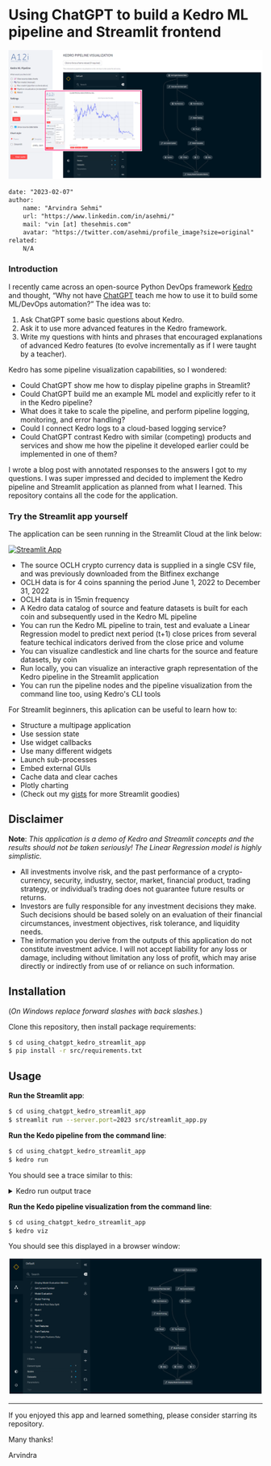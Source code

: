 # Using ChatGPT to build a Kedro ML pipeline and Streamlit frontend

![App Screen Shot](https://raw.githubusercontent.com/asehmi/using_chatgpt_kedro_streamlit_app/main/images/screenshots.png)

    date: "2023-02-07"
    author:
        name: "Arvindra Sehmi"
        url: "https://www.linkedin.com/in/asehmi/"
        mail: "vin [at] thesehmis.com"
        avatar: "https://twitter.com/asehmi/profile_image?size=original"
    related:
        N/A

### Introduction

I recently came across an open-source Python DevOps framework [Kedro](https://kedro.org/) and thought, “Why not  have [ChatGPT](https://chat.openai.com/chat) teach me how to use it to build some ML/DevOps automation?” The idea was to:
1. Ask ChatGPT some basic questions about Kedro.
2. Ask it to use more advanced features in the Kedro framework.
3. Write my questions with hints and phrases that encouraged explanations of advanced Kedro features (to evolve incrementally as if I were taught by a teacher).

Kedro has some pipeline visualization capabilities, so I wondered:
- Could ChatGPT show me how to display pipeline graphs in Streamlit?
- Could ChatGPT build me an example ML model and explicitly refer to it in the Kedro pipeline?
- What does it take to scale the pipeline, and perform pipeline logging, monitoring, and error handling?
- Could I connect Kedro logs to a cloud-based logging service?
- Could ChatGPT contrast Kedro with similar (competing) products and services and show me how the pipeline it developed earlier could be implemented in one of them?

I wrote a blog post with annotated responses to the answers I got to my questions. I was super impressed and decided to implement the Kedro pipeline and Streamlit application as planned from what I learned. This repository contains all the code for the application. 

### Try the Streamlit app yourself

The application can be seen running in the Streamlit Cloud at the link below:

[![Streamlit App](https://static.streamlit.io/badges/streamlit_badge_black_white.svg)](https://asehmi-using-chatgpt-kedro-streamlit-ap-srcstreamlit-app-14bz3i.streamlit.app/)

- The source OCLH crypto currency data is supplied in a single CSV file, and was previously downloaded from the Bitfinex exchange
- OCLH data is for 4 coins spanning the period June 1, 2022 to December 31, 2022
- OCLH data is in 15min frequency
- A Kedro data catalog of source and feature datasets is built for each coin and subsequently used in the Kedro ML pipeline
- You can run the Kedro ML pipeline to train, test and evaluate a Linear Regression model to predict next period (t+1) close prices from several feature techical indicators derived from the close price and volume 
- You can visualize candlestick and line charts for the source and feature datasets, by coin
- Run locally, you can visualize an interactive graph representation of the Kedro pipeline in the Streamlit application
- You can run the pipeline nodes and the pipeline visualization from the command line too, using Kedro's CLI tools

For Streamlit beginners, this aplication can be useful to learn how to:
- Structure a multipage application
- Use session state
- Use widget callbacks
- Use many different widgets
- Launch sub-processes
- Embed external GUIs
- Cache data and clear caches
- Plotly charting
- (Check out my [gists](https://gist.github.com/asehmi) for more Streamlit goodies)

## Disclaimer

**Note**: _This application is a demo of Kedro and Streamlit concepts and the results should not be taken seriously! The Linear Regression model is highly simplistic._

- All investments involve risk, and the past performance of a crypto-currency, security, industry, sector, market, financial product, trading strategy, or individual’s trading does not guarantee future results or returns.
- Investors are fully responsible for any investment decisions they make. Such decisions should be based solely on an evaluation of their financial circumstances, investment objectives, risk tolerance, and liquidity needs.
- The information you derive from the outputs of this application do not constitute investment advice. I will not accept liability for any loss or damage, including without limitation any loss of profit, which may arise directly or indirectly from use of or reliance on such information.

## Installation

(_On Windows replace forward slashes with back slashes._)

Clone this repository, then install package requirements:

```bash
$ cd using_chatgpt_kedro_streamlit_app
$ pip install -r src/requirements.txt
```

## Usage

**Run the Streamlit app**:

```bash
$ cd using_chatgpt_kedro_streamlit_app
$ streamlit run --server.port=2023 src/streamlit_app.py
```

**Run the Kedo pipeline from the command line**:

```bash
$ cd using_chatgpt_kedro_streamlit_app
$ kedro run
```

You should see a trace similar to this:

<details>
  <summary>Kedro run output trace</summary>

    🥁 Running from Kedro's CLI
    #### Pipeline execution order ####
    Inputs: uni_crypto_features_data

    Get-Current-Symbol
    Train-and-Test-Data-Split
    Model-Training
    Model-Evaluation
    Display-Model-Evaluation-Metrics

    Outputs: None
    ##################################
    [02/07/23 13:28:06] INFO     Loading data from 'uni_crypto_features_data' (CSVDataSet)...            data_catalog.py:343
                        INFO     Running node: Get-Current-Symbol: get_symbol([uni_crypto_features_data]) ->     node.py:327
                                [symbol]
                        INFO     Saving data to 'symbol' (MemoryDataSet)...                              data_catalog.py:382
                        INFO     Completed 1 out of 5 tasks                                          sequential_runner.py:85
                        INFO     Loading data from 'uni_crypto_features_data' (CSVDataSet)...            data_catalog.py:343
                        INFO     Running node: Train-and-Test-Data-Split:                                        node.py:327
                                train_test_split([uni_crypto_features_data]) -> [train_features,test_features]
    [02/07/23 13:28:08] INFO     Saving data to 'train_features' (MemoryDataSet)...                      data_catalog.py:382
                        INFO     Saving data to 'test_features' (MemoryDataSet)...                       data_catalog.py:382
                        INFO     Completed 2 out of 5 tasks                                          sequential_runner.py:85
                        INFO     Loading data from 'train_features' (MemoryDataSet)...                   data_catalog.py:343
                        INFO     Running node: Model-Training: train_model([train_features]) -> [model]          node.py:327
                        INFO     Saving data to 'model' (MemoryDataSet)...                               data_catalog.py:382
                        INFO     Completed 3 out of 5 tasks                                          sequential_runner.py:85
                        INFO     Loading data from 'model' (MemoryDataSet)...                            data_catalog.py:343
                        INFO     Loading data from 'test_features' (MemoryDataSet)...                    data_catalog.py:343
                        INFO     Running node: Model-Evaluation: evaluate_model([model,test_features]) ->        node.py:327
                                [y,y_pred,mse]
                        INFO     Saving data to 'y' (MemoryDataSet)...                                   data_catalog.py:382
                        INFO     Saving data to 'y_pred' (MemoryDataSet)...                              data_catalog.py:382
                        INFO     Saving data to 'mse' (MemoryDataSet)...                                 data_catalog.py:382
                        INFO     Completed 4 out of 5 tasks                                          sequential_runner.py:85
                        INFO     Loading data from 'symbol' (MemoryDataSet)...                           data_catalog.py:343
                        INFO     Loading data from 'y' (MemoryDataSet)...                                data_catalog.py:343
                        INFO     Loading data from 'y_pred' (MemoryDataSet)...                           data_catalog.py:343
                        INFO     Loading data from 'mse' (MemoryDataSet)...                              data_catalog.py:343
                        INFO     Running node: Display-Model-Evaluation-Metrics:                                 node.py:327
                                plot_metric([symbol,y,y_pred,mse]) -> None


    🤒 Mean Square Error (MSE) 0.109%


                        close_t1  close_pred_t1
    Timestamp
    2022-11-01 00:00:00    6.9463       6.948840
    2022-11-01 00:15:00    6.9716       6.970235
    2022-11-01 00:30:00    6.9570       6.957893
    2022-11-01 00:45:00    6.9723       6.971893
    2022-11-01 01:00:00    6.9933       6.991907
    ...                       ...            ...
    2022-12-31 22:45:00    5.1605       5.161068
    2022-12-31 23:00:00    5.1687       5.169422
    2022-12-31 23:15:00    5.1749       5.174875
    2022-12-31 23:30:00    5.1660       5.166717
    2022-12-31 23:45:00    5.1660            NaN

    [5554 rows x 2 columns]
                        INFO     Completed 5 out of 5 tasks                                          sequential_runner.py:85
                        INFO     Pipeline execution completed successfully.                                     runner.py:90
</details>


**Run the Kedo pipeline visualization from the command line**:

```bash
$ cd using_chatgpt_kedro_streamlit_app
$ kedro viz
```

You should see this displayed in a browser window:

![Pipeline Visualization](https://raw.githubusercontent.com/asehmi/using_chatgpt_kedro_streamlit_app/main/images/kedro_viz.png)

---

If you enjoyed this app and learned something, please consider starring its repository.

Many thanks!

Arvindra